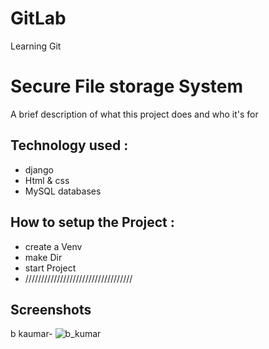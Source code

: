 # GitLab
Learning Git


# Secure File storage System

A brief description of what this project does and who it's for


## Technology used :

* django
* Html & css
* MySQL databases
## How to setup the Project :

* create a Venv
* make Dir
* start Project
* //////////////////////////////////
## Screenshots

b kaumar-
![b_kumar](https://user-images.githubusercontent.com/85074997/147388454-efaf2529-d066-4811-b790-1afe1ea8dd4e.png)


